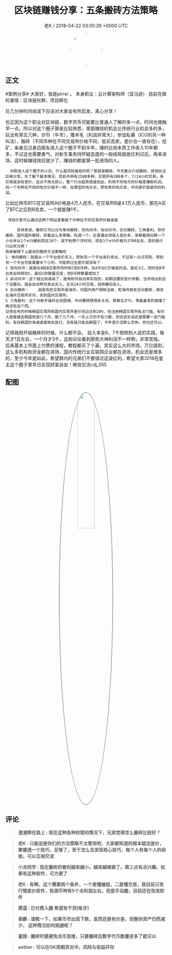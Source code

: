 <h1 align="center">区块链赚钱分享：五条搬砖方法策略</h1>
<p align="center">
    <a>老K / 2018-04-22 03:05:26 &#43;0000 UTC</a>
</p>

<div align="center">
    <img src="https://images.zsxq.com/Fi7VDXCCzWStfed3baM9ZVmLQ3Sa?e=1590940799&amp;token=kIxbL07-8jAj8w1n4s9zv64FuZZNEATmlU_Vm6zD:eJpeo18Eda7ZM2b3Oi1zPoNlp7c=" width="100" height="100" style="border:1px solid;border-radius:50%; color:#ffffff"/>
</div>

## 正文

<div>
#案例分享# 
大家好，我是pirrer 。
本身职业：云计算架构师（亚马逊）
目前在做的事情：区块链社群，项目孵化

花几分钟时间阅读下应该对大家会有所启发，真心分享！

也正因为这个职业对区块链，数字货币可能要比普通人了解的多一点，时间也接触早一点。所以对这个圈子算是比较熟悉，里面赚钱的机会比传统行业机会多的多，玩法有常见几种，炒币（牛市），撸羊毛（利润非常大），参加私募（ICO的另一种叫法），搬砖（不同币种在不同交易所价格不同，低买高卖，差价会一直存在），挖矿，亲身见过身边朋友进入这个圈子不到半年，赚的比他本质工作收入10年都多，不过这也需要勇气，对新生事务持怀疑态度的一般结局就是红利过后，再来进场，这时候赚钱效应就少了，赚钱的都是第一批进场的人。

      对刚进入这个圈子的小白，什么是风险最低的呢？那就是搬砖，今天重点介绍搬砖，其他玩法后再分享。先了解下基本情况，目前币种有1500多种，交易所有300多个，7/24小时交易，有交易就会有差价，这点不用太担心，整个行业趋势就是如此，利用不同地方的价格差赚取利润，同一个币种在不同的地方价格不一样，在便宜的地方买，转到贵的地方卖，中间差价就是你的利润。
  比如比特币BTC在交易所A价格是4万人民币，在交易所B是4.1万人民币，那在A买了BTC之后到B去卖，一个就能赚1千。
     
     寻找价差可以通过这两个网站查看每个币种在不同交易所价格或者

         具体来说，搬砖又可以分为单向搬砖，双向对冲，自动对冲，合伙搬砖，三角套利，软件搬砖，国内国外搬砖，别看这么多策略，玩透一个，比普通白领收入高的多，亲眼看我社群一个小伙伴从1个eth搬到现在18个，就不到两个月时间，现在1个eth价格为3700左右，真的是行行出状元啊！
    简单解释下上面说的搬砖方法策略吧
    1：单向搬砖：就是从一个平台低价买入，转到另一个平台高价卖出，不过有一点点风险，转到另一个平台可能需要半个小时，可能转过去差价就没有了
    2 双向对冲：就是在A和B交易所同时有C和D币种，在A平台C价格低的话，就买入C，同时在B平台卖出同样的C，最后C的数量没变，但D币种数量增加了
    3 自动对冲：这个就比较高级了，是用软件自动来实现的，前期设置好差价参数，当市场达到这个设置后，就会自动帮你卖出买入，全天24小时交易，俗称睡后收入。
    4 合伙搬砖：    就是有些交易所是海外，对国内用户限制注册，和海外朋友合伙搬砖，朋友在海外交易所买币，卖到国内交易所。
    5 三角套利：这个对新手操作比较困难，中间要转换很多关系，换算后才行，等最基本的搞懂了再涉及这个把。
    记得去年的时候韩国交易所和国内交易所差价将近达到20%，但注册韩国交易所有点门槛，有的人就直接去韩国旅游几个月，搬了几个月，一天上万的不在少数，但这说实话还是需要一定门槛的，有在韩国的亲戚或者朋友就行，没有就只能去韩国了，今年差价没那么恐怖，但也还可以。
   记得我刚开始搬砖的时候，什么都不会，
投入本金6，7千按照别人说的实践，每天才1百左右，一个月才3千，这和论坛看到那些大神利润不一样啊，非常苦恼，后来基本上市面上付费的课程，教程都买了个遍，其实这么大的市场，万亿级别，这么多机构和资金都在进场，国内传统行业互联网企业都在进场，机会还是很多的，至少今年是如此，希望群内的兄弟们不要错过这波红利，希望大家2018在星主这个圈子里早日实现财富自由！微信交流cdj_555
</div>

## 配图
<div class="image" align="center">

<img src="https://images.zsxq.com/FqYPDjDRkUu5BXerkS6-EfQQG30u?e=1590940799&amp;token=kIxbL07-8jAj8w1n4s9zv64FuZZNEATmlU_Vm6zD:jdBS6dyM6fN5B5XKf5N7vYEYEd4=" width="33%" height="33%" style="border:1px solid;border-radius:50%; color:#3c3f41"/>

</div>

## 评论

<div align="left">
<div>

<blockquote >
<span> <strong>渣渣辉在路上 : 现在这种各种封锁的情况下，兄弟觉得怎么搬砖比较好？ </strong></span>
</blockquote>

<blockquote >
<span> <strong>老K : 只能说是你们的方法策略不太管用吧，大家都知道的根本就没差价，掌握透一个技巧，足够了，至于怎么去发现核心技巧，每个人有每个人的经验，可以互相交流 </strong></span>
</blockquote>

<blockquote >
<span> <strong>小龙同学 : 现在搬砖的套利越来越小，越来越难做了。第三点有点兴趣，如果有这种软件，可方便了 </strong></span>
</blockquote>

<blockquote >
<span> <strong>老K : 有啊，这个需要两个条件，一个是懂编程，二是懂交易，我目前只有行情差价软件，检测币种有5个点利润左右，但是手动搬，目前还在改进软件 </strong></span>
</blockquote>

<blockquote >
<span> <strong>萧遥 : 已付费入圈 希望有干货[呲牙] </strong></span>
</blockquote>

<blockquote >
<span> <strong>泰麒 : 请教一下，如果币市出现下跌，虽然还是有价差，但整体资产仍然减少， 这种情况如何规避呢？ </strong></span>
</blockquote>

<blockquote >
<span> <strong>童刚 : 搬砖时要避免法币思维，只要搬砖后数字代币数量变多了就可以 </strong></span>
</blockquote>

<blockquote >
<span> <strong>aether : 可以在OK用期货对冲，风险与收益并存 </strong></span>
</blockquote>

</div>
</div>
